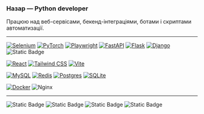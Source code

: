 ### Назар — Python developer

Працюю над веб-сервісами, бекенд-інтеграціями, ботами і скриптами автоматизації.

---

[![Selenium](https://img.shields.io/badge/Selenium-43B02A?logo=selenium&logoColor=fff)](#) [![PyTorch](https://img.shields.io/badge/PyTorch-ee4c2c?logo=pytorch&logoColor=white)](#) [![Playwright](https://custom-icon-badges.demolab.com/badge/Playwright-2EAD33?logo=playwright&logoColor=fff)](#) [![FastAPI](https://img.shields.io/badge/FastAPI-009485.svg?logo=fastapi&logoColor=white)](#) [![Flask](https://img.shields.io/badge/Flask-000?logo=flask&logoColor=fff)](#) [![Django](https://img.shields.io/badge/Django-%23092E20.svg?logo=django&logoColor=white)](#) ![Static Badge](https://img.shields.io/badge/Aiogram-blue)

[![React](https://img.shields.io/badge/React-%2320232a.svg?logo=react&logoColor=%2361DAFB)](#) [![Tailwind CSS](https://img.shields.io/badge/Tailwind%20CSS-%2338B2AC.svg?logo=tailwind-css&logoColor=white)](#) [![Vite](https://img.shields.io/badge/Vite-646CFF?logo=vite&logoColor=fff)](#)

[![MySQL](https://img.shields.io/badge/MySQL-4479A1?logo=mysql&logoColor=fff)](#) [![Redis](https://img.shields.io/badge/Redis-%23DD0031.svg?logo=redis&logoColor=white)](#) [![Postgres](https://img.shields.io/badge/Postgres-%23316192.svg?logo=postgresql&logoColor=white)](#) [![SQLite](https://img.shields.io/badge/SQLite-%2307405e.svg?logo=sqlite&logoColor=white)](#)

[![Docker](https://img.shields.io/badge/Docker-2496ED?logo=docker&logoColor=fff)](#) ![Nginx](https://img.shields.io/badge/nginx-%23009639.svg?logo=Nginx&logoColor=white)

---

<!-- STATS:START -->
![Static Badge](https://img.shields.io/badge/365%20%D0%94%D0%9D%D0%86%D0%92-white%26logo%3Dgithub%26logoColor%3Dwhite%26Color%3Dwhite?style=for-the-badge&logoColor=white&color=white)
![Static Badge](https://img.shields.io/badge/Commits%3A_340-grey%26logo%3Dgithub%26logoColor%3Dwhite%26Color%3Dwhite?style=for-the-badge&logo=comma&logoColor=white&color=grey)
![Static Badge](https://img.shields.io/badge/REPOSITORIES%3A_13-grey%26logo%3Dgithub%26logoColor%3Dwhite%26Color%3Dwhite?style=for-the-badge&logo=bookstack&logoColor=white&color=grey)
![Static Badge](https://img.shields.io/badge/TOP_LANGUAGES%3A_13-grey%26logo%3Dgithub%26logoColor%3Dwhite%26Color%3Dwhite?style=for-the-badge&logo=python&logoColor=white&color=grey)

<!-- STATS:END -->

